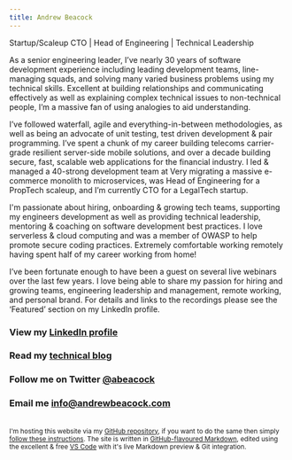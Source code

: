 ```yaml
---
title: Andrew Beacock
---
```


Startup/Scaleup CTO \| Head of Engineering \| Technical Leadership


As a senior engineering leader, I’ve nearly 30 years of software development experience including leading development teams, line-managing squads, and solving many varied business problems using my technical skills. Excellent at building relationships and communicating effectively as well as explaining complex technical issues to non-technical people, I’m a massive fan of using analogies to aid understanding.

I’ve followed waterfall, agile and everything-in-between methodologies, as well as being an advocate of unit testing, test driven development & pair programming. I’ve spent a chunk of my career building telecoms carrier-grade resilient server-side mobile solutions, and over a decade building secure, fast, scalable web applications for the financial industry. I led & managed a 40-strong development team at Very migrating a massive e-commerce monolith to microservices, was Head of Engineering for a PropTech scaleup, and I’m currently CTO for a LegalTech startup.

I'm passionate about hiring, onboarding & growing tech teams, supporting my engineers development as well as providing technical leadership, mentoring & coaching on software development best practices. I love serverless & cloud computing and was a member of OWASP to help promote secure coding practices. Extremely comfortable working remotely having spent half of my career working from home!

I’ve been fortunate enough to have been a guest on several live webinars over the last few years.  I love being able to share my passion for hiring and growing teams, engineering leadership and management, remote working, and personal brand. For details and links to the recordings please see the ‘Featured’ section on my LinkedIn profile.


### View my [LinkedIn profile](https://www.linkedin.com/in/andrewbeacock/)

### Read my [technical blog](https://blog.andrewbeacock.com)

### Follow me on Twitter [@abeacock](https://twitter.com/abeacock)

### Email me <info@andrewbeacock.com>

<br/><small>I'm hosting this website via my [GitHub repository](https://github.com/abeacock/), if you want to do the same then simply [follow these instructions](https://pages.github.com/). The site is written in [GitHub-flavoured Markdown](https://guides.github.com/features/mastering-markdown/), edited using the excellent & free [VS Code](https://code.visualstudio.com/) with it's live Markdown preview & Git integration.</small>
